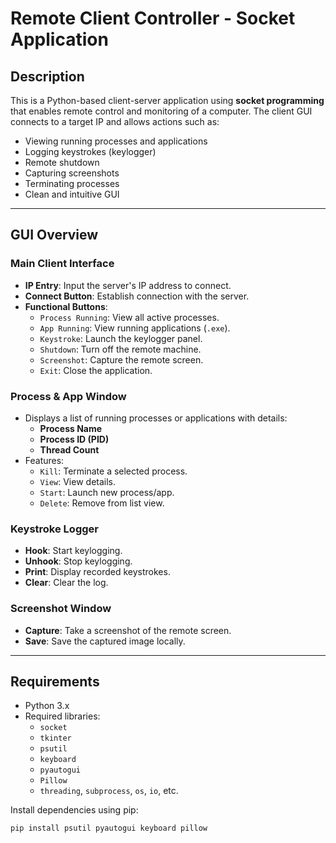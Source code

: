 # Remote Client Controller - Socket Application

## Description

This is a Python-based client-server application using **socket programming** that enables remote control and monitoring of a computer. The client GUI connects to a target IP and allows actions such as:

- Viewing running processes and applications  
- Logging keystrokes (keylogger)  
- Remote shutdown  
- Capturing screenshots  
- Terminating processes  
- Clean and intuitive GUI

---

## GUI Overview

### Main Client Interface

- **IP Entry**: Input the server's IP address to connect.
- **Connect Button**: Establish connection with the server.
- **Functional Buttons**:
  - `Process Running`: View all active processes.
  - `App Running`: View running applications (`.exe`).
  - `Keystroke`: Launch the keylogger panel.
  - `Shutdown`: Turn off the remote machine.
  - `Screenshot`: Capture the remote screen.
  - `Exit`: Close the application.

### Process & App Window

- Displays a list of running processes or applications with details:
  - **Process Name**
  - **Process ID (PID)**
  - **Thread Count**
- Features:
  - `Kill`: Terminate a selected process.
  - `View`: View details.
  - `Start`: Launch new process/app.
  - `Delete`: Remove from list view.

### Keystroke Logger

- **Hook**: Start keylogging.
- **Unhook**: Stop keylogging.
- **Print**: Display recorded keystrokes.
- **Clear**: Clear the log.

### Screenshot Window

- **Capture**: Take a screenshot of the remote screen.
- **Save**: Save the captured image locally.

---

## Requirements

- Python 3.x
- Required libraries:
  - `socket`
  - `tkinter`
  - `psutil`
  - `keyboard`
  - `pyautogui`
  - `Pillow`
  - `threading`, `subprocess`, `os`, `io`, etc.

Install dependencies using pip:

```bash
pip install psutil pyautogui keyboard pillow
